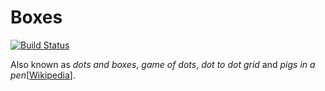 # Boxes

[![Build Status](https://travis-ci.org/eduardo-matos/Boxes.svg?branch=master)](https://travis-ci.org/eduardo-matos/Boxes)

Also known as _dots and boxes_, _game of dots_, _dot to dot grid_ and _pigs in a pen_[[Wikipedia](https://en.wikipedia.org/wiki/Dots_and_Boxes)].
